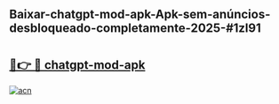 ## Baixar-chatgpt-mod-apk-Apk-sem-anúncios-desbloqueado-completamente-2025-#1zl91

# <h2><a href="https://ainizakaria.my?title=chatgpt-mod-apk&ref=20M">🔗👉 🔴 chatgpt-mod-apk</a></h2>

[![acn](https://github.com/user-attachments/assets/0f9c940e-d8b0-45ae-aac7-cd30a18b3e1c)](https://ainizakaria.my?title=chatgpt-mod-apk&ref=20M)

